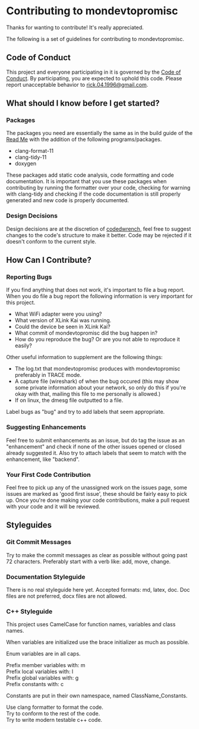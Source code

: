 # Contributing to mondevtopromisc

Thanks for wanting to contribute! It's really appreciated.

The following is a set of guidelines for contributing to mondevtopromisc.

## Code of Conduct

This project and everyone participating in it is governed by the [Code of Conduct](CODE_OF_CONDUCT.md). By participating, you are expected to uphold this code. Please report unacceptable behavior to [rick.04.1996@gmail.com](mailto:rick.04.1996@gmail.com).

## What should I know before I get started?

### Packages

The packages you need are essentially the same as in the build guide of the [Read Me](README.md) with the addition of the following programs/packages.

- clang-format-11
- clang-tidy-11
- doxygen

These packages add static code analysis, code formatting and code documentation.
It is important that you use these packages when contributing by running the formatter over your code, checking for warning with clang-tidy and checking if the code documentation is still properly generated and new code is properly documented.

### Design Decisions

Design decisions are at the discretion of [codedwrench](https://github.com/codedwrench), feel free to suggest changes to the code's structure to make it better. Code may be rejected if it doesn't conform to the current style.

## How Can I Contribute?

### Reporting Bugs

If you find anything that does not work, it's important to file a bug report. When you do file a bug report the following information is very important for this project.

- What WiFi adapter were you using?
- What version of XLink Kai was running.
- Could the device be seen in XLink Kai?
- What commit of mondevtopromisc did the bug happen in?
- How do you reproduce the bug? Or are you not able to reproduce it easily?

Other useful information to supplement are the following things:
- The log.txt that mondevtopromisc produces with mondevtopromisc preferably in TRACE mode.
- A capture file (wireshark) of when the bug occured (this may show some private information about your network, so only do this if you're okay with that, mailing this file to me personally is allowed.)
- If on linux, the dmesg file outputted to a file.

Label bugs as "bug" and try to add labels that seem appropriate.

### Suggesting Enhancements

Feel free to submit enhancements as an issue, but do tag the issue as an "enhancement" and check if none of the other issues opened or closed already suggested it.
Also try to attach labels that seem to match with the enhancement, like "backend".

### Your First Code Contribution

Feel free to pick up any of the unassigned work on the issues page, some issues are marked as 'good first issue', these should be fairly easy to pick up.
Once you're done making your code contributions, make a pull request with your code and it will be reviewed.

## Styleguides

### Git Commit Messages

Try to make the commit messages as clear as possible without going past 72 characters. Preferably start with a verb like: add, move, change.

### Documentation Styleguide

There is no real styleguide here yet.
Accepted formats: md, latex, doc.
Doc files are not preferred, docx files are not allowed.

### C++ Styleguide

This project uses CamelCase for function names, variables and class names.

When variables are initialized use the brace initializer as much as possible.

Enum variables are in all caps.

Prefix member variables with: m \
Prefix local variables with: l \
Prefix global variables with: g \
Prefix constants with: c

Constants are put in their own namespace, named ClassName_Constants.

Use clang formatter to format the code. \
Try to conform to the rest of the code. \
Try to write modern testable c++ code.

